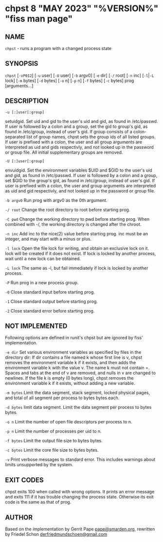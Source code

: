 # chpst 8 "MAY 2023" "%VERSION%" "fiss man page"

## NAME

`chpst` - runs a program with a changed process state

## SYNOPSIS

`chpst` \[`-vP012`] \[`-u` user] \[`-U` user] \[`-b` argv0] \[`-e` dir] \[`-/` root] \[`-n` inc] \[`-l`|`-L` lock] \[`-m` bytes] \[`-d` bytes] \[`-o` n] \[`-p` n] \[`-f` bytes] \[`-c` bytes] prog \[arguments...]

## DESCRIPTION

`-u [:]user[:group]`

setuidgid. Set uid and gid to the user's uid and gid, as found in /etc/passwd. If user is followed by a colon and a group, set the gid to group's gid, as found in /etc/group, instead of user's gid. If group consists of a colon-separated list of group names, chpst sets the group ids of all listed groups. If user is prefixed with a colon, the user and all group arguments are interpreted as uid and gids respectivly, and not looked up in the password or group file. All initial supplementary groups are removed.

`-U [:]user[:group]`

envuidgid. Set the environment variables $UID and $GID to the user's uid and gid, as found in /etc/passwd. If user is followed by a colon and a group, set $GID to the group's gid, as found in /etc/group, instead of user's gid. If user is prefixed with a colon, the user and group arguments are interpreted as uid and gid respectivly, and not looked up in the password or group file.

`-b argv0`
Run prog with argv0 as the 0th argument.

`-/ root`
Change the root directory to root before starting prog.

`-C pwd`
Change the working directory to pwd before starting prog. When combined with -/, the working directory is changed after the chroot.

`-n inc`
Add inc to the nice(2) value before starting prog. inc must be an integer, and may start with a minus or plus.

`-l lock`
Open the file lock for writing, and obtain an exclusive lock on it. lock will be created if it does not exist. If lock is locked by another process, wait until a new lock can be obtained.

`-L lock`
The same as -l, but fail immediately if lock is locked by another process.

`-P`
Run prog in a new process group.

`-0`
Close standard input before starting prog.

`-1`
Close standard output before starting prog.

`-2`
Close standard error before starting prog.


## NOT IMPLEMENTED

Following options are defined in runit's chpst but are ignored by fiss' implementation.

`-e dir`
Set various environment variables as specified by files in the directory dir: If dir contains a file named k whose first line is v, chpst removes the environment variable k if it exists, and then adds the environment variable k with the value v. The name k must not contain =. Spaces and tabs at the end of v are removed, and nulls in v are changed to newlines. If
the file k is empty (0 bytes long), chpst removes the environment variable k if it exists, without adding a new variable.

`-m bytes`
Limit the data segment, stack segment, locked physical pages, and total of all segment per process to bytes bytes each.

`-d bytes`
limit data segment. Limit the data segment per process to bytes bytes.

`-o n`
Limit the number of open file descriptors per process to n.

`-p n`
Limit the number of processes per uid to n.

`-f bytes`
Limit the output file size to bytes bytes.

`-c bytes`
Limit the core file size to bytes bytes.

`-v`
Print verbose messages to standard error. This includes warnings about limits unsupported by the system.


## EXIT CODES

chpst exits 100 when called with wrong options. It prints an error message and exits 111 if it has trouble changing the process state. Otherwise its exit code is the same as that of prog.

## AUTHOR

Based on the implementation by Gerrit Pape <pape@smarden.org>,
rewritten by Friedel Schon <derfriedmundschoen@gmail.com>
